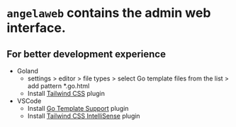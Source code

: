 # `angelaweb` contains the admin web interface.

## For better development experience

- Goland
  - settings > editor > file types > select Go template files from the list > add pattern *.go.html
  - Install [Tailwind CSS](https://plugins.jetbrains.com/plugin/15321-tailwind-css) plugin
- VSCode
  - Install [Go Template Support](https://marketplace.visualstudio.com/items?itemName=jinliming2.vscode-go-template) plugin
  - Install [Tailwind CSS IntelliSense](https://marketplace.visualstudio.com/items?itemName=bradlc.vscode-tailwindcss) plugin